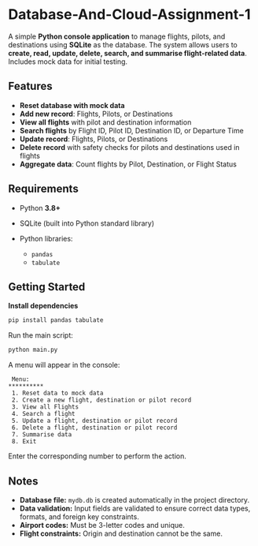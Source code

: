 # Database-And-Cloud-Assignment-1

A simple **Python console application** to manage flights, pilots, and destinations using **SQLite** as the database. The system allows users to **create, read, update, delete, search, and summarise flight-related data**. Includes mock data for initial testing.

## Features

* **Reset database with mock data**
* **Add new record**: Flights, Pilots, or Destinations
* **View all flights** with pilot and destination information
* **Search flights** by Flight ID, Pilot ID, Destination ID, or Departure Time
* **Update record**: Flights, Pilots, or Destinations
* **Delete record** with safety checks for pilots and destinations used in flights
* **Aggregate data**: Count flights by Pilot, Destination, or Flight Status

## Requirements

* Python **3.8+**
* SQLite (built into Python standard library)
* Python libraries:

  * `pandas`
  * `tabulate`



## Getting Started

**Install dependencies**

```bash
pip install pandas tabulate
```

Run the main script:

```bash
python main.py
```

A menu will appear in the console:

```
 Menu:
**********
 1. Reset data to mock data
 2. Create a new flight, destination or pilot record
 3. View all Flights
 4. Search a flight
 5. Update a flight, destination or pilot record
 6. Delete a flight, destination or pilot record
 7. Summarise data
 8. Exit
```

Enter the corresponding number to perform the action.

## Notes

* **Database file:** `mydb.db` is created automatically in the project directory.
* **Data validation:** Input fields are validated to ensure correct data types, formats, and foreign key constraints.
* **Airport codes:** Must be 3-letter codes and unique.
* **Flight constraints:** Origin and destination cannot be the same.
